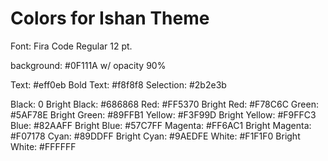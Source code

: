 # Colors for Ishan Theme

Font: Fira Code Regular 12 pt.

background: #0F111A w/ opacity 90%

Text: #eff0eb
Bold Text: #f8f8f8
Selection: #2b2e3b

Black: 0
Bright Black: #686868
Red: #FF5370
Bright Red: #F78C6C
Green: #5AF78E
Bright Green: #89FFB1
Yellow: #F3F99D
Bright Yellow: #F9FFC3
Blue: #82AAFF
Bright Blue: #57C7FF
Magenta: #FF6AC1
Bright Magenta: #F07178
Cyan: #89DDFF
Bright Cyan: #9AEDFE
White: #F1F1F0
Bright White: #FFFFFF
